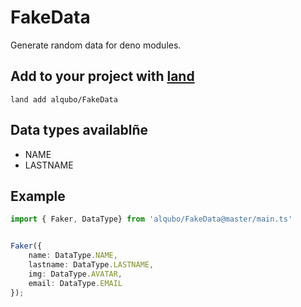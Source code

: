 # FakeData
Generate random data for deno modules.

## Add to your project with [land](https://module.land/~alqubo/FakeData)

`land add alqubo/FakeData`


## Data types availablñe
- NAME
- LASTNAME

## Example

```ts
import { Faker, DataType} from 'alqubo/FakeData@master/main.ts'


Faker({
    name: DataType.NAME,
    lastname: DataType.LASTNAME,
    img: DataType.AVATAR,
    email: DataType.EMAIL
});

```
